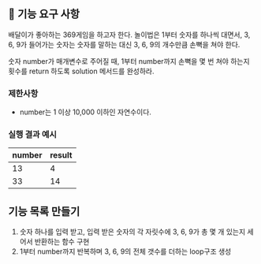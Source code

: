 ## 🚀 기능 요구 사항

배달이가 좋아하는 369게임을 하고자 한다. 놀이법은 1부터 숫자를 하나씩 대면서, 3, 6, 9가 들어가는 숫자는 숫자를 말하는 대신 3, 6, 9의 개수만큼 손뼉을 쳐야 한다.

숫자 number가 매개변수로 주어질 때, 1부터 number까지 손뼉을 몇 번 쳐야 하는지 횟수를 return 하도록 solution 메서드를 완성하라.

### 제한사항

- number는 1 이상 10,000 이하인 자연수이다.

### 실행 결과 예시

| number | result |
| --- | --- |
| 13 | 4 |
| 33 | 14 |

## 기능 목록 만들기

1. 숫자 하나를 입력 받고, 입력 받은 숫자의 각 자릿수에 3, 6, 9가 총 몇 개 있는지 세어서 반환하는 함수 구현
2. 1부터 number까지 반복하며 3, 6, 9의 전체 갯수를 더하는 loop구조 생성